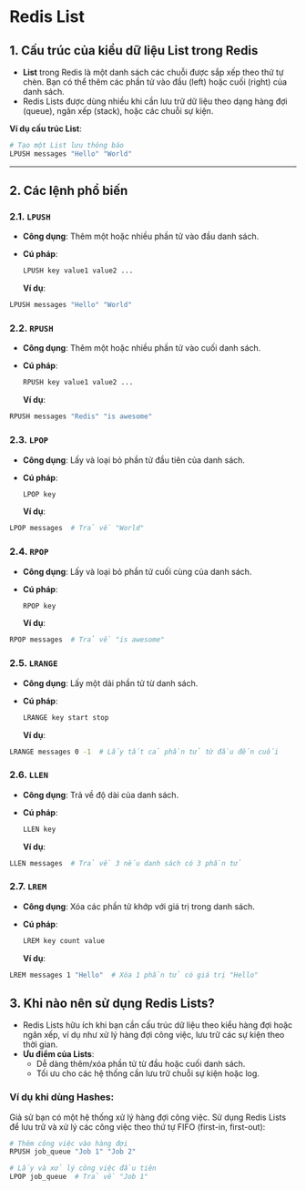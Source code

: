 # Redis List

## 1. Cấu trúc của kiểu dữ liệu List trong Redis

- **List** trong Redis là một danh sách các chuỗi được sắp xếp theo thứ tự chèn. Bạn có thể thêm các phần tử vào đầu (left) hoặc cuối (right) của danh sách.
- Redis Lists được dùng nhiều khi cần lưu trữ dữ liệu theo dạng hàng đợi (queue), ngăn xếp (stack), hoặc các chuỗi sự kiện.

**Ví dụ cấu trúc List**:

```bash
# Tạo một List lưu thông báo
LPUSH messages "Hello" "World"
```

---

## 2. Các lệnh phổ biến

### 2.1. `LPUSH`

- **Công dụng**: Thêm một hoặc nhiều phần tử vào đầu danh sách.
- **Cú pháp**:

  ```bash
  LPUSH key value1 value2 ...

  ```

  **Ví dụ**:

```bash
LPUSH messages "Hello" "World"

```

### 2.2. `RPUSH`

- **Công dụng**: Thêm một hoặc nhiều phần tử vào cuối danh sách.
- **Cú pháp**:

  ```bash
  RPUSH key value1 value2 ...


  ```

  **Ví dụ**:

```bash
RPUSH messages "Redis" "is awesome"
```

### 2.3. `LPOP`

- **Công dụng**: Lấy và loại bỏ phần tử đầu tiên của danh sách.
- **Cú pháp**:

  ```bash
  LPOP key

  ```

  **Ví dụ**:

```bash
LPOP messages  # Trả về "World"

```

### 2.4. `RPOP`

- **Công dụng**: Lấy và loại bỏ phần tử cuối cùng của danh sách.
- **Cú pháp**:

  ```bash
  RPOP key

  ```

  **Ví dụ**:

```bash
RPOP messages  # Trả về "is awesome"


```

### 2.5. `LRANGE`

- **Công dụng**: Lấy một dải phần tử từ danh sách.
- **Cú pháp**:

  ```bash
  LRANGE key start stop
  ```

  **Ví dụ**:

```bash
LRANGE messages 0 -1  # Lấy tất cả phần tử từ đầu đến cuối
```

### 2.6. `LLEN`

- **Công dụng**: Trả về độ dài của danh sách.

- **Cú pháp**:

  ```bash
  LLEN key

  ```

  **Ví dụ**:

```bash
LLEN messages  # Trả về 3 nếu danh sách có 3 phần tử

```

### 2.7. `LREM`

- **Công dụng**: Xóa các phần tử khớp với giá trị trong danh sách.

- **Cú pháp**:

  ```bash
  LREM key count value
  ```

  **Ví dụ**:

```bash
LREM messages 1 "Hello"  # Xóa 1 phần tử có giá trị "Hello"
```

## 3. Khi nào nên sử dụng Redis Lists?

- Redis Lists hữu ích khi bạn cần cấu trúc dữ liệu theo kiểu hàng đợi hoặc ngăn xếp, ví dụ như xử lý hàng đợi công việc, lưu trữ các sự kiện theo thời gian.
- **Ưu điểm của Lists**:
  - Dễ dàng thêm/xóa phần tử từ đầu hoặc cuối danh sách.
  - Tối ưu cho các hệ thống cần lưu trữ chuỗi sự kiện hoặc log.

### Ví dụ khi dùng Hashes:

Giả sử bạn có một hệ thống xử lý hàng đợi công việc. Sử dụng Redis Lists để lưu trữ và xử lý các công việc theo thứ tự FIFO (first-in, first-out):

```bash
# Thêm công việc vào hàng đợi
RPUSH job_queue "Job 1" "Job 2"

# Lấy và xử lý công việc đầu tiên
LPOP job_queue  # Trả về "Job 1"


```
